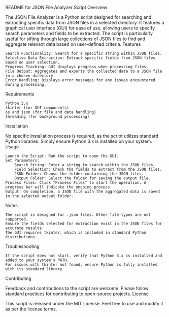 README for JSON File Analyzer Script
Overview

The JSON File Analyzer is a Python script designed for searching and extracting specific data from JSON files in a selected directory. It features a graphical user interface (GUI) for ease of use, allowing users to specify search parameters and fields to be extracted. The script is particularly useful for sifting through large collections of JSON files to find and aggregate relevant data based on user-defined criteria.
Features

    Search Functionality: Search for a specific string within JSON files.
    Selective Data Extraction: Extract specific fields from JSON files based on user selection.
    Progress Tracking: GUI displays progress when processing files.
    File Output: Aggregates and exports the collected data to a JSON file in a chosen directory.
    Error Handling: Displays error messages for any issues encountered during processing.

Requirements

    Python 3.x
    tkinter (for GUI components)
    os and json (for file and data handling)
    threading (for background processing)

Installation

No specific installation process is required, as the script utilizes standard Python libraries. Simply ensure Python 3.x is installed on your system.
Usage

    Launch the Script: Run the script to open the GUI.
    Set Parameters:
        Search String: Enter a string to search within the JSON files.
        Field Selection: Check the fields to extract from the JSON files.
        JSON Folder: Choose the folder containing the JSON files.
        Output Folder: Select the folder for saving the output file.
    Process Files: Click "Process Files" to start the operation. A progress bar will indicate the ongoing process.
    Output: On completion, a JSON file with the aggregated data is saved in the selected output folder.

Notes

    The script is designed for .json files. Other file types are not supported.
    Ensure the fields selected for extraction exist in the JSON files for accurate results.
    The GUI requires tkinter, which is included in standard Python distributions.

Troubleshooting

    If the script does not start, verify that Python 3.x is installed and added to your system's PATH.
    For issues with tkinter not found, ensure Python is fully installed with its standard library.

Contributing

Feedback and contributions to the script are welcome. Please follow standard practices for contributing to open-source projects.
License

This script is released under the MIT License. Feel free to use and modify it as per the license terms.
